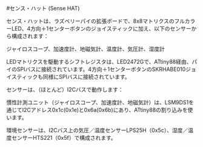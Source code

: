 <!--
---
type: board
name: "Sense HAT"
manufacturer: Raspberry Pi Foundation
description: Add-on board that includes an 8×8 RGB LED matrix, 5-button joystick as well as IMU and environmental sensors
url: https://www.raspberrypi.org/products/sense-hat/
formfactor: 'HAT'
pincount: 40
eeprom: yes
pin:
  '3':
    mode: i2c
  '5':
    mode: i2c
  '16':
    name: Joystick
    mode: input
  '18':
    name: Joystick
    mode: input
  '19':
    mode: spi
  '21':
    mode: spi
  '22':
    name: Joystick
    mode: input
  '23':
    mode: spi
  '24':
    mode: spi
install:
  'devices':
    - 'i2c'
    - 'spi'
-->
#センス・ハット (Sense HAT)

センス・ハットは、ラズベリーパイの拡張ボードで、8x8マトリクスのフルカラーLED、4方向＋1センターボタンのジョイスティックに加え、以下のセンサーから構成されます：

ジャイロスコープ、加速度計、地磁気計、温度計、気圧計、湿度計

LEDマトリクスを駆動するシフトレジスタは、LED2472Gで、ATtiny88経由、パイのSPIバスに接続されています。4方向＋1センターボタンのSKRHABE010ジョイスティックも同様にSPIバスに接続されています。

センサーは、（ほとんど）I2Cバスで動作します：

慣性計測ユニット（ジャイロスコープ、加速度計、地磁気計）は、LSM9DS1を通じてI2Cアドレス0x1c(0x1e)と0x6a(0x6b)にあり、ATtiny88の割り込みを使います。

環境センサーは、I2Cバス上の気圧／温度センサーLPS25H（0x5c）、湿度／温度センサーHTS221（0x5f）で構成されます。
